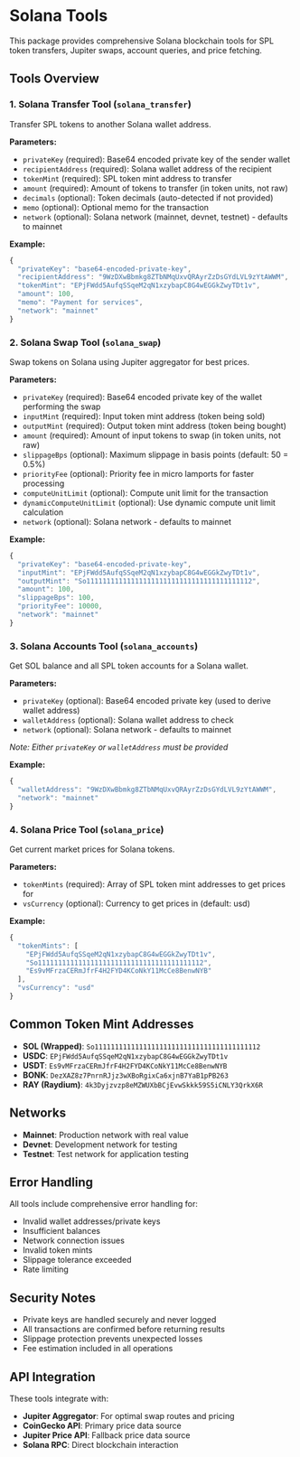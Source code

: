 # Solana Tools

This package provides comprehensive Solana blockchain tools for SPL token transfers, Jupiter swaps, account queries, and price fetching.

## Tools Overview

### 1. Solana Transfer Tool (`solana_transfer`)

Transfer SPL tokens to another Solana wallet address.

**Parameters:**

- `privateKey` (required): Base64 encoded private key of the sender wallet
- `recipientAddress` (required): Solana wallet address of the recipient
- `tokenMint` (required): SPL token mint address to transfer
- `amount` (required): Amount of tokens to transfer (in token units, not raw)
- `decimals` (optional): Token decimals (auto-detected if not provided)
- `memo` (optional): Optional memo for the transaction
- `network` (optional): Solana network (mainnet, devnet, testnet) - defaults to mainnet

**Example:**

```javascript
{
  "privateKey": "base64-encoded-private-key",
  "recipientAddress": "9WzDXwBbmkg8ZTbNMqUxvQRAyrZzDsGYdLVL9zYtAWWM",
  "tokenMint": "EPjFWdd5AufqSSqeM2qN1xzybapC8G4wEGGkZwyTDt1v",
  "amount": 100,
  "memo": "Payment for services",
  "network": "mainnet"
}
```

### 2. Solana Swap Tool (`solana_swap`)

Swap tokens on Solana using Jupiter aggregator for best prices.

**Parameters:**

- `privateKey` (required): Base64 encoded private key of the wallet performing the swap
- `inputMint` (required): Input token mint address (token being sold)
- `outputMint` (required): Output token mint address (token being bought)
- `amount` (required): Amount of input tokens to swap (in token units, not raw)
- `slippageBps` (optional): Maximum slippage in basis points (default: 50 = 0.5%)
- `priorityFee` (optional): Priority fee in micro lamports for faster processing
- `computeUnitLimit` (optional): Compute unit limit for the transaction
- `dynamicComputeUnitLimit` (optional): Use dynamic compute unit limit calculation
- `network` (optional): Solana network - defaults to mainnet

**Example:**

```javascript
{
  "privateKey": "base64-encoded-private-key",
  "inputMint": "EPjFWdd5AufqSSqeM2qN1xzybapC8G4wEGGkZwyTDt1v",
  "outputMint": "So11111111111111111111111111111111111111112",
  "amount": 100,
  "slippageBps": 100,
  "priorityFee": 10000,
  "network": "mainnet"
}
```

### 3. Solana Accounts Tool (`solana_accounts`)

Get SOL balance and all SPL token accounts for a Solana wallet.

**Parameters:**

- `privateKey` (optional): Base64 encoded private key (used to derive wallet address)
- `walletAddress` (optional): Solana wallet address to check
- `network` (optional): Solana network - defaults to mainnet

_Note: Either `privateKey` or `walletAddress` must be provided_

**Example:**

```javascript
{
  "walletAddress": "9WzDXwBbmkg8ZTbNMqUxvQRAyrZzDsGYdLVL9zYtAWWM",
  "network": "mainnet"
}
```

### 4. Solana Price Tool (`solana_price`)

Get current market prices for Solana tokens.

**Parameters:**

- `tokenMints` (required): Array of SPL token mint addresses to get prices for
- `vsCurrency` (optional): Currency to get prices in (default: usd)

**Example:**

```javascript
{
  "tokenMints": [
    "EPjFWdd5AufqSSqeM2qN1xzybapC8G4wEGGkZwyTDt1v",
    "So11111111111111111111111111111111111111112",
    "Es9vMFrzaCERmJfrF4H2FYD4KCoNkY11McCe8BenwNYB"
  ],
  "vsCurrency": "usd"
}
```

## Common Token Mint Addresses

- **SOL (Wrapped)**: `So11111111111111111111111111111111111111112`
- **USDC**: `EPjFWdd5AufqSSqeM2qN1xzybapC8G4wEGGkZwyTDt1v`
- **USDT**: `Es9vMFrzaCERmJfrF4H2FYD4KCoNkY11McCe8BenwNYB`
- **BONK**: `DezXAZ8z7PnrnRJjz3wXBoRgixCa6xjnB7YaB1pPB263`
- **RAY (Raydium)**: `4k3Dyjzvzp8eMZWUXbBCjEvwSkkk59S5iCNLY3QrkX6R`

## Networks

- **Mainnet**: Production network with real value
- **Devnet**: Development network for testing
- **Testnet**: Test network for application testing

## Error Handling

All tools include comprehensive error handling for:

- Invalid wallet addresses/private keys
- Insufficient balances
- Network connection issues
- Invalid token mints
- Slippage tolerance exceeded
- Rate limiting

## Security Notes

- Private keys are handled securely and never logged
- All transactions are confirmed before returning results
- Slippage protection prevents unexpected losses
- Fee estimation included in all operations

## API Integration

These tools integrate with:

- **Jupiter Aggregator**: For optimal swap routes and pricing
- **CoinGecko API**: Primary price data source
- **Jupiter Price API**: Fallback price data source
- **Solana RPC**: Direct blockchain interaction

